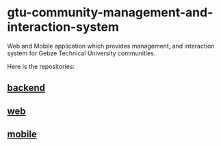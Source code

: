 # gtu-community-management-and-interaction-system
Web and Mobile application which provides management, and interaction system for Gebze Technical University communities.

Here is the repositories:
## [backend](https://github.com/los-ingenieros-hermanos/cmis-backend) 
## [web](https://github.com/los-ingenieros-hermanos/cmis-web) 
## [mobile](https://github.com/los-ingenieros-hermanos/cmis-mobile) 
